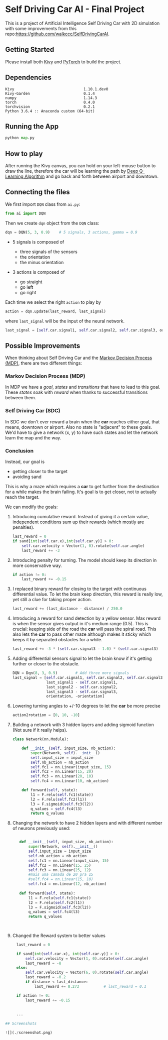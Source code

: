 # Self Driving Car AI - Final Project

This is a project of Artificial Intelligence Self Driving Car with 2D simulation with some improvements from this repo:https://github.com/walkccc/SelfDrivingCarAI.

## Getting Started

Please install both [Kivy](https://kivy.org/#download) and [PyTorch](https://pytorch.org/) to build the project.

## Dependencies

```
Kivy                               1.10.1.dev0
Kivy-Garden                        0.1.4
numpy                              1.14.3
torch                              0.4.0      
torchvision                        0.2.1
Python 3.6.4 :: Anaconda custom (64-bit)
```

## Running the App

```python
python map.py
```

## How to play

After running the Kivy canvas, you can hold on your left-mouse button to draw the line, therefore the car will be learning the path by [Deep Q-Learning Algorithm](https://en.wikipedia.org/wiki/Q-learning) and go back and forth between airport and downtown.

## Connecting the files

We first import `DQN` class from `ai.py`:

```python
from ai import DQN
```

Then we create `dqn` object from the `DQN` class:

```python
dqn = DQN(5, 3, 0.9)    # 5 signals, 3 actions, gamma = 0.9
```

- 5 signals is composed of 

    - three signals of the sensors
    - the orientation
    - the minus orientation

- 3 actions is composed of

    - go straight
    - go left
    - go right

Each time we select the right `action` to play by

```python
action = dqn.update(last_reward, last_signal)
```

where `last_signal` will be the input of the neural network.

```python
last_signal = [self.car.signal1, self.car.signal2, self.car.signal3, orientation, -orientation]
```

## Possible Improvements

When thinking about Self Driving Car and the [Markov Decision Process (MDP)](https://en.wikipedia.org/wiki/Markov_decision_process), there are two different things:

### Markov Decision Process (MDP)

In MDP we have a *goal*, *states* and *transitions* that have to lead to this goal. These *states* soak with *reward* when thanks to successful transitions between them.

### Self Driving Car (SDC)

In SDC we don't ever reward a brain when the **car** reaches either goal, that means, downtown or airport. Also no state is "adjacent" to these goals. We'd have to give a network (x, y) to have such states and let the network learn the map and the way.

### Conclusion

Instead, our goal is 

- getting closer to the target
- avoiding sand

This is why a maze which requires a **car** to get further from the destination for a while makes the brain failing. It's goal is to get closer, not to actually reach the target.

We can modify the goals:

1. Introducing cumulative reward. Instead of giving it a certain value, independent conditions sum up their rewards (which mostly are penalties).

    ```python
    last_reward = 0
    if sand[int(self.car.x),int(self.car.y)] > 0:
        self.car.velocity = Vector(1, 0).rotate(self.car.angle)
        last_reward += -3
    ```

2. Introducing penalty for turning. The model should keep its direction in more conservative way.

    ```python
    if action != 0:
        last_reward += -0.15
    ```

3. I replaced binary reward for closing to the target with continuous differential value. To let the brain keep direction, this reward is really low, yet still a clue for taking proper action.

    ```python
    last_reward += (last_distance - distance) / 250.0
    ```

4. Introducing a reward for sand detection by a yellow sensor. Max reward is when the sensor gives output in it's medium range (0.5). This is crucial: keeping side of the road the **car** will pass the spiral road. This also lets the **car** to pass other maze although makes it sticky which keeps it by separated obstacles for a while.

    ```python
    last_reward += -3 * (self.car.signal3 - 1.0) * (self.car.signal3)
    ```

5. Adding differential sensors signal to let the brain know if it's getting further or closer to the obstacle.

    ```python
    DQN = Dqn(8, 3, 0.9)        # Add three more signals
    last_signal = [self.car.signal1, self.car.signal2, self.car.signal3, 
                   last_signal1 - self.car.signal1, 
                   last_signal2 - self.car.signal2, 
                   last_signal3 - self.car.signal3, 
                   orientation, -orientation]
    ```

6. Lowering turning angles to +/-10 degrees to let the **car** be more precise

    ```python
    action2rotation = [0, 10, -10]
    ```

7. Building a network with 3 hidden layers and adding sigmoid function (Not sure if it really helps).

    ```python
    class Network(nn.Module):

        def __init__(self, input_size, nb_action):
            super(Network, self).__init__()
            self.input_size = input_size
            self.nb_action = nb_action
            self.fc1 = nn.Linear(input_size, 15)
            self.fc2 = nn.Linear(15, 20)
            self.fc3 = nn.Linear(20, 10)
            self.fc4 = nn.Linear(10, nb_action)

        def forward(self, state):
            l1 = F.relu(self.fc1(state))
            l2 = F.relu(self.fc2(l1))
            l3 = F.sigmoid(self.fc3(l2))
            q_values = self.fc4(l3)
            return q_values
    ```
 8. Changing the network to have 2 hidden layers and with different number of neurons previously used:
     ```python
     
        def __init__(self, input_size, nb_action):
            super(Network, self).__init__()
            self.input_size = input_size
            self.nb_action = nb_action
            self.fc1 = nn.Linear(input_size, 15)
            self.fc2 = nn.Linear(15, 25)
            self.fc3 = nn.Linear(25, 12)
            #mais uma camada de 20 pra 15
            #self.fc4 = nn.Linear(15, 10)
            self.fc4 = nn.Linear(12, nb_action)
            
        def forward(self, state):
            l1 = F.relu(self.fc1(state))
            l2 = F.relu(self.fc2(l1))
            l3 = F.sigmoid(self.fc3(l2))
            q_values = self.fc4(l3)
            return q_values
   
  
  9. Changed the Reward system to better values
   ```python
        last_reward = 0

        if sand[int(self.car.x), int(self.car.y)] > 0:
            self.car.velocity = Vector(1, 0).rotate(self.car.angle)
            last_reward = -8
        else:
            self.car.velocity = Vector(6, 0).rotate(self.car.angle)
            last_reward = -0.2
            if distance < last_distance:
                last_reward += 0.273           # last_reward = 0.1

        if action != 0:
            last_reward += -0.15
            
            
        ...
        
## Screenshots

![](./screenshot.png)

